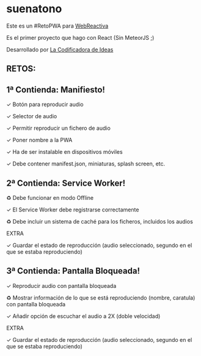 # suenatono

Este es un #RetoPWA para [WebReactiva](https://webreactiva.com) 

Es el primer proyecto que hago con React (Sin MeteorJS ;)

Desarrollado por [La Codificadora de Ideas](https://lacodificadora.com) 


## RETOS:

## 1ª Contienda: Manifiesto!

&check; Botón para reproducir audio

&check; Selector de audio 

&check; Permitir reproducir un fichero de audio 

&check; Poner nombre a la PWA 

&check; Ha de ser instalable en dispositivos móviles 

&check; Debe contener manifest.json, miniaturas, splash screen, etc. 

## 2ª Contienda: Service Worker!

&#9851; Debe funcionar en modo Offline

&check; El Service Worker debe registrarse correctamente

&#9851; Debe incluir un sistema de caché para los ficheros, incluidos los audios

EXTRA

&check; Guardar el estado de reproducción (audio seleccionado, segundo en el que se estaba reproduciendo)

## 3ª Contienda: Pantalla Bloqueada!

&check; Reproducir audio con pantalla bloqueada

&#9851; Mostrar información de lo que se está reproduciendo (nombre, caratula) con pantalla bloqueada

&check; Añadir opción de escuchar el audio a 2X (doble velocidad)

EXTRA

&check; Guardar el estado de reproducción (audio seleccionado, segundo en el que se estaba reproduciendo)
